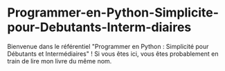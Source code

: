 # Programmer-en-Python-Simplicite-pour-Debutants-Interm-diaires
Bienvenue dans le référentiel "Programmer en Python : Simplicité pour Débutants et Intermédiaires" ! Si vous êtes ici, vous êtes probablement en train de lire mon livre du même nom. 
